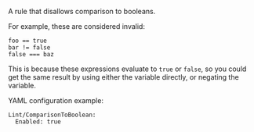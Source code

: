 A rule that disallows comparison to booleans.

For example, these are considered invalid:

```
foo == true
bar != false
false === baz
```

This is because these expressions evaluate to `true` or `false`, so you
could get the same result by using either the variable directly,
or negating the variable.

YAML configuration example:

```
Lint/ComparisonToBoolean:
  Enabled: true
```
